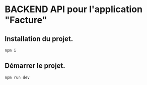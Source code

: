 # BACKEND API pour l'application "Facture"

## Installation du projet.

`npm i`

## Démarrer le projet.

`npm run dev`
